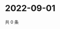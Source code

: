 # 2022-09-01

共 0 条

<!-- BEGIN WEIBO -->
<!-- 最后更新时间 Thu Sep 01 2022 18:18:29 GMT+0800 (China Standard Time) -->

<!-- END WEIBO -->
